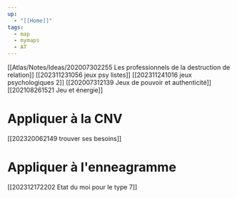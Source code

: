 ```yaml
---
up:
  - "[[Home]]"
tags:
  - map
  - mymaps
  - AT
---
```

[[Atlas/Notes/Ideas/202007302255 Les professionnels de la destruction de relation]]
[[202311231056 jeux psy listes]]
[[202311241016 jeux psychologiques 2]]
[[202007312139 Jeux de pouvoir et authenticité]]
[[202108261521 Jeu et énergie]]

# Appliquer à la CNV
[[202320062149 trouver ses besoins]]

# Appliquer à l'enneagramme
[[202312172202 Etat du moi pour le type 7]]